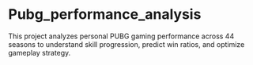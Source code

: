 # Pubg_performance_analysis
This project analyzes personal PUBG gaming performance across 44 seasons to  understand skill progression, predict win ratios, and optimize gameplay strategy.
